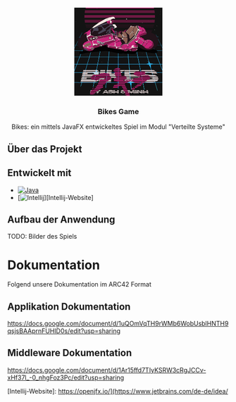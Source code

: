 
<!-- PROJECT LOGO -->
<br />
<div align="center">
  <a href="https://github.com/Ashkan-san/Bikes-Game">
    <img src="images/logo.png" alt="Logo" width="200" height="200">
  </a>

<h3 align="center">Bikes Game</h3>
  <p align="center">
    Bikes: ein mittels JavaFX entwickeltes Spiel im Modul "Verteilte Systeme"
</div>


<!-- ABOUT THE PROJECT -->
## Über das Projekt

<!--![Start Screen][screenshot-start]-->




<!--TECHNOLOGIEN -->
## Entwickelt mit

* [![Java][Java-Image]][Java-Website]
* [![Intellij][Intellij-Image]][Intellij-Website]


<!-- AUFBAU -->
## Aufbau der Anwendung

TODO: Bilder des Spiels

# Dokumentation
Folgend unsere Dokumentation im ARC42 Format

## Applikation Dokumentation
https://docs.google.com/document/d/1uQOmVqTH9rWMb6WobUsblHNTH9qsjsBAAprnFUHID0s/edit?usp=sharing

## Middleware Dokumentation
https://docs.google.com/document/d/1Ar15ffd7TIyKSRW3cRgJCCv-xHf37l_-0_nhgFoz3Pc/edit?usp=sharing


<!-- MEINE LINKS -->
<!-- https://www.markdownguide.org/basic-syntax/#reference-style-links -->

[Java-Website]: https://www.java.com/de/
[Intellij-Website]: https://openjfx.io/](https://www.jetbrains.com/de-de/idea/

<!-- MEINE BILDER -->
[Bikes-Logo]: images/logo.png
[Java-Image]: https://img.shields.io/badge/java-%23ED8B00.svg?style=for-the-badge&logo=openjdk&logoColor=white
[Intellij-Image]: https://img.shields.io/badge/IntelliJIDEA-000000.svg?style=for-the-badge&logo=intellij-idea&logoColor=white

